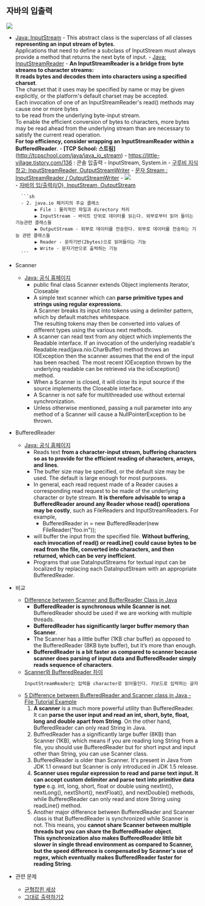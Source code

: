 
## 자바의 입출력  
![](http://1.bp.blogspot.com/-CUOcdfUmkts/Th-grqzF2RI/AAAAAAAACWI/F8UdF7Qlnj8/s1600/Bit-byte-word.jpg)
- [Java: InputStream](https://docs.oracle.com/javase/7/docs/api/java/io/InputStream.html)
			- This abstract class is the superclass of all classes **representing an input stream of bytes**.  
			Applications that need to define a subclass of InputStream must always provide a method that returns the next byte of input.
		- [Java: InputStreamReader](https://docs.oracle.com/javase/7/docs/api/java/io/InputStreamReader.html)
			- **An InputStreamReader is a bridge from byte streams to character streams:**  
			**It reads bytes and decodes them into characters using a specified charset**.   
			The charset that it uses may be specified by name or may be given explicitly, or the platform's default charset may be accepted.  
			Each invocation of one of an InputStreamReader's read() methods may cause one or more bytes 	
			to be read from the underlying byte-input stream.   
			To enable the efficient conversion of bytes to characters, more bytes may be read ahead from the underlying stream than are necessary to satisfy the current read operation.  
			**For top efficiency, consider wrapping an InputStreamReader within a BufferedReader**. 
		- **[TCP School: 스트림]**(http://tcpschool.com/java/java_io_stream)
		- https://little-village.tistory.com/136 : 콘솔 입출력 - InputStream, System.in
		- [구루비 지식창고: InputStreamReader, OutputStreamWriter](http://wiki.gurubee.net/display/SWDEV/InputStreamReader%2C+OutputStreamWriter)
		- [문자 Stream : InputStreamReader / OutputStreamWriter](https://hyeonstorage.tistory.com/247)
			- ![](https://t1.daumcdn.net/cfile/tistory/224E004B5323CF5423)  
		- [자바의 입/출력(I/O), InputStream, OutputStream](https://blog.naver.com/hunter0931/30030467880)  
		
		```sh   
		- 2. java.io 패키지의 주요 클래스  
			 ▶ File : 물리적인 파일과 directory 처리  
			 ▶ InputStream - 바이트 단위로 데이터를 읽는다. 외부로부터 읽어 들이는 기능관련 클래스들  
			 ▶ OutputStream - 외부로 데이터를 전송한다. 외부로 데이터를 전송하는 기능 관련 클래스들  
			 ▶ Reader - 문자기반(2bytes)으로 읽어들이는 기능  
			 ▶ Write - 문자기반으로 출력하는 기능
		```


- Scanner
    - [Java: 공식 홈페이지](https://docs.oracle.com/javase/7/docs/api/java/util/Scanner.html)
        - public final class Scanner extends Object implements Iterator<String>, Closeable
        - A simple text scanner which can **parse primitive types and strings using regular expressions**.  
        A Scanner breaks its input into tokens using a delimiter pattern, which by default matches whitespace.    
        The resulting tokens may then be converted into values of different types using the various next methods.   
        - A scanner can read text from any object which implements the Readable interface. If an invocation of the underlying readable's Readable.read(java.nio.CharBuffer) method throws an IOException then the scanner assumes that the end of the input has been reached. The most recent IOException thrown by the underlying readable can be retrieved via the ioException() method.
        - When a Scanner is closed, it will close its input source if the source implements the Closeable interface.
        - A Scanner is not safe for multithreaded use without external synchronization.
        - Unless otherwise mentioned, passing a null parameter into any method of a Scanner will cause a NullPointerException to be thrown.
- BufferedReader
    - [Java: 공식 홈페이지](https://docs.oracle.com/javase/7/docs/api/java/io/BufferedReader.html)
        - Reads text **from a character-input stream, buffering characters so as to provide for the efficient reading of characters, arrays, and lines**.
        - The buffer size may be specified, or the default size may be used. The default is large enough for most purposes.
        - In general, each read request made of a Reader causes a corresponding read request to be made of the underlying character or byte stream. **It is therefore advisable to wrap a BufferedReader around any Reader whose read() operations may be costly**, such as FileReaders and InputStreamReaders. For example,
            - BufferedReader in = new BufferedReader(new FileReader("foo.in"));
        - will buffer the input from the specified file. **Without buffering, each invocation of read() or readLine() could cause bytes to be read from the file, converted into characters, and then returned, which can be very inefficient**.
        - Programs that use DataInputStreams for textual input can be localized by replacing each DataInputStream with an appropriate BufferedReader. 
- 비교
    - [Difference between Scanner and BufferReader Class in Java](https://www.geeksforgeeks.org/difference-between-scanner-and-bufferreader-class-in-java/)
        - **BufferedReader is synchronous while Scanner is not**. BufferedReader should be used if we are working with multiple threads.
        - **BufferedReader has significantly larger buffer memory than Scanner**.
        - The Scanner has a little buffer (1KB char buffer) as opposed to the BufferedReader (8KB byte buffer), but it’s more than enough.
        - **BufferedReader is a bit faster as compared to scanner because scanner does parsing of input data and BufferedReader simply reads sequence of characters**.
    - [Scanner와 BufferedReader 차이](https://cocomo.tistory.com/507)
         ```sh 
        InputStreamReader는 입력을 character로 읽어들인다. 키보드로 입력하는 글자 한개에 해당된다고 할 수 있다. 하지만 한 글자가 아닌 줄단위의 문자열을 입력으로 받으려면 마찬가지로 불편하다. 그래서 생겨난 것이 BufferedReader이다.
        ```
    - [5 Difference between BufferedReader and Scanner class in Java - File Tutorial Example](https://www.java67.com/2016/06/5-difference-between-bufferedreader-and-scanner-in-java.html?m=1)
        1. **A scanner** is a much more powerful utility than BufferedReader. It can **parse the user input and read an int, short, byte, float, long and double apart from String**. On the other hand, BufferedReader can only read String in Java.
        2. BuffredReader has a significantly large buffer (8KB) than Scanner (1KB), which means if you are reading long String from a file, you should use BufferedReader but for short input and input other than String, you can use Scanner class.
        3. BufferedReader is older than Scanner. It's present in Java from JDK 1.1 onward but Scanner is only introduced in JDK 1.5 release.
        4. **Scanner uses regular expression to read and parse text input. It can accept custom delimiter and parse text into primitive data type** e.g. int, long, short, float or double using nextInt(), nextLong(), nextShort(), nextFloat(), and nextDouble() methods, while BufferedReader  can only read and store String using readLine() method.
        5. Another major difference between BufferedReader and Scanner class is that BufferedReader is synchronized while Scanner is not. This means, you **cannot share Scanner between multiple threads but you can share the BufferedReader object**.   
        **This synchronization also makes BufferedReader little bit slower in single thread environment as compared to Scanner, but the speed difference is compensated by Scanner's use of regex, which eventually makes BufferedReader faster for reading String**. 


- 관련 문제
  - [균형잡힌 세상](https://www.acmicpc.net/problem/4949)
  - [그대로 출력하기2](https://www.acmicpc.net/problem/11719)
